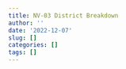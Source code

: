 ```yaml
---
title: NV-03 District Breakdown
author: ''
date: '2022-12-07'
slug: []
categories: []
tags: []
---
```

